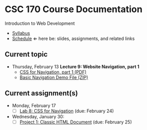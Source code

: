 # CSC 170 Course Documentation
Introduction to Web Development

- [Syllabus](syllabus.md)
- [Schedule](schedule.md)   &lArr; here be: slides, assignments, and related links

## Current topic

- Thursday, February 13 **Lecture 9: Website Navigation, part 1**
  - [CSS for Navigation, part 1 (PDF)](09-web-navigation1/css-for-navigation.pdf)
  - [Basic Navigation Demo File (ZIP)](09-web-navigation1/demo_basic-navigation.zip)

## Current assignment(s)

- Monday, February 17
  - [ ] [Lab 8: CSS for Navigation](lab08-css-for-navigation/instructions.md) (due: February 24)
- Wednesday, January 30:
  - [ ] [Project 1: Classic HTML Document](project01-classic-html-document/instructions.md) (due: February 25)
